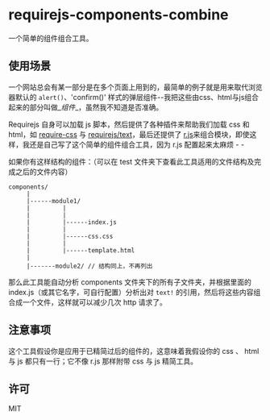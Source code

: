 # requirejs-components-combine
一个简单的组件组合工具。

## 使用场景
一个网站总会有某一部分是在多个页面上用到的，最简单的例子就是用来取代浏览器默认的 `alert()`、'confirm()' 样式的弹层组件--我把这些由css、html与js组合起来的部分叫做_*组件*_，虽然我不知道是否准确。

Requirejs 自身可以加载 js 脚本，然后提供了各种插件来帮助我们加载 css 和 html，如 [require-css](https://github.com/guybedford/require-css) 与 [requirejs/text](https://github.com/requirejs/text)，最后还提供了 [r.js](https://github.com/jrburke/r.js)来组合模块，即使这样，我还是自己写了这个简单的组件组合工具，因为 r.js 配置起来太麻烦 - -

如果你有这样结构的组件：（可以在 test 文件夹下查看此工具适用的文件结构及完成之后的文件内容）
```
components/
     |
     |------module1/
     |         |
     |         |
     |         |------index.js
     |         |
     |         |------css.css
     |         |
     |         |------template.html
     |
     |-------module2/ // 结构同上，不再列出
```
那么此工具能自动分析 components 文件夹下的所有子文件夹，并根据里面的 index.js（或其它名字，可自行配置）分析出对 `text!` 的引用，然后将这些内容组合成一个文件，这样就可以减少几次 http 请求了。

## 注意事项
这个工具假设你是应用于已精简过后的组件的，这意味着我假设你的 css 、 html 与 js 都只有一行；它不像 r.js 那样附带 css 与 js 精简工具。

## 许可
MIT

